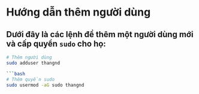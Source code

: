 # Hướng dẫn thêm người dùng

## Dưới đây là các lệnh để thêm một người dùng mới và cấp quyền `sudo` cho họ:

```bash
# Thêm người dùng
sudo adduser thangnd

```bash
# Thêm quyền sudo
sudo usermod -aG sudo thangnd
